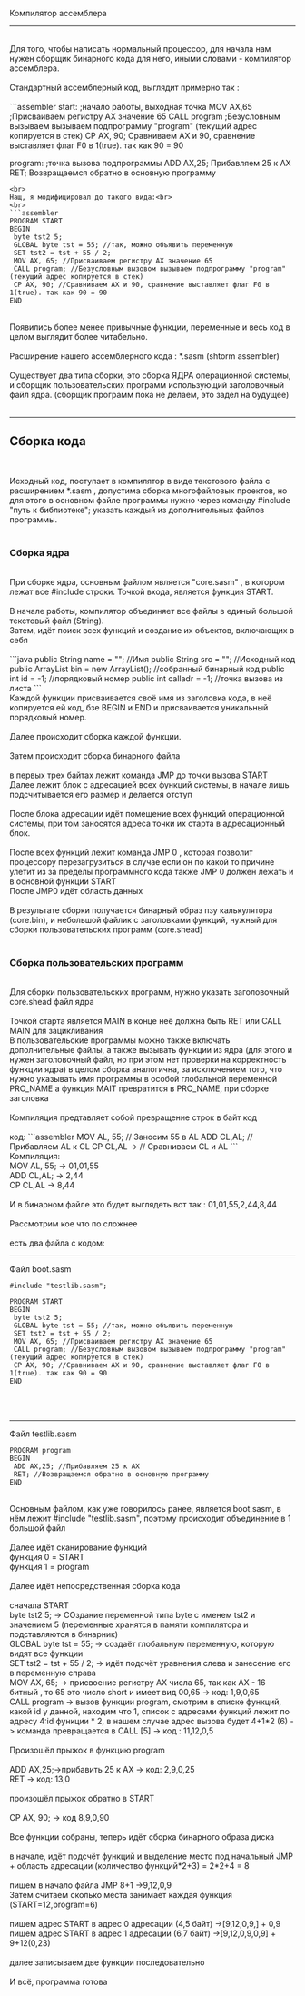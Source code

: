 Компилятор ассемблера<br>
***
<br>
Для того, чтобы написать нормальный процессор, для начала нам нужен сборщик бинарного кода для него, иными словами - компилятор ассемблера. <br>
<br>
Стандартный ассемблерный код, выглядит примерно так :<br>
<br>
```assembler
start: ;начало работы, выходная точка
 MOV AX,65 ;Присваиваем регистру AX значение 65
 CALL program ;Безусловным вызываем вызываем подпрограмму "program" (текущий адрес копируется в стек)
 CP AX, 90; Сравниваем AX и 90, сравнение выставляет флаг F0 в 1(true). так как 90 = 90
 
program: ;точка вызова подпрограммы
 ADD AX,25; Прибавляем 25 к AX
 RET; Возвращаемся обратно в основную программу 
```
<br>
Нащ, я модифицировал до такого вида:<br>
<br>
```assembler
PROGRAM START
BEGIN
 byte tst2 5;
 GLOBAL byte tst = 55; //так, можно объявить переменную
 SET tst2 = tst + 55 / 2;
 MOV AX, 65; //Присваиваем регистру AX значение 65
 CALL program; //Безусловным вызовом вызываем подпрограмму "program" (текущий адрес копируется в стек)
 CP AX, 90; //Сравниваем AX и 90, сравнение выставляет флаг F0 в 1(true). так как 90 = 90
END
```
<br>
Появились более менее привычные функции, переменные и весь код в целом выглядит более читабельно.<br>
<br>
Расширение нашего ассемблерного кода : *.sasm (shtorm assembler)<br>
<br>
Существует два типа сборки, это сборка ЯДРА операционной системы, и сборщик пользовательских программ использующий заголовочный файл ядра. (сборщик программ пока не делаем, это задел на будущее)<br>
<br>

***

<h2>Сборка кода</h2><br>

Исходный код, поступает в компилятор в виде текстового файла с расширением *.sasm , допустима сборка многофайловых проектов, но для этого в основном файле программы нужно через команду #include "путь к библиотеке"; указать каждый из дополнительных файлов программы.<br>
<br>
<h3>Сборка ядра</h3>
<br>
При сборке ядра, основным файлом является "core.sasm" , в котором лежат все #include строки. Точкой входа, является функция START. <br>
<br>
В начале работы, компилятор объединяет все файлы в единый большой текстовый файл (String). <br>
Затем, идёт поиск всех функций и создание их объектов, включающих в себя <br>
<br>
```java
		public String name = ""; //Имя
		public String src = ""; //Исходный код
		public ArrayList<Byte> bin = new ArrayList<Byte>(); //собранный бинарный код
		public int id = -1; //порядковый номер
		public int calladr = -1; //точка вызова из листа
```
<br>
Каждой функции присваивается своё имя из заголовка кода, в неё копируется ей код, бзе BEGIN и END и присваивается уникальный порядковый номер.<br>
<br>
Далее происходит сборка каждой функции.<br>
<br>
Затем происходит сборка бинарного файла <br>
<br>
в первых трех байтах лежит команда JMP до точки вызова START<br>
Далее лежит блок с адресацией всех функций системы, в начале лишь подсчитывается его размер и делается отступ
<br><br>
После блока адресации идёт помещение всех функций операционной системы, при том заносятся адреса точки их старта в адресационный блок.<br>
<br>
После всех функций лежит команда JMP 0 , которая позволит процессору перезагрузиться в случае если он по какой то причине улетит из за пределы программного кода
также JMP 0 должен лежать и в основной функции START
<br>
После JMP0 идёт область данных<br>
<br>
В результате сборки получается бинарный образ пзу калькулятора (core.bin), и небольшой файлик с заголовками функций, нужный для сборки пользовательских программ (core.shead)<br>
<br>
<h3>Сборка пользовательских программ</h3>
<br>
Для сборки пользовательских программ, нужно указать заголовочный core.shead файл ядра<br>
<br>
Точкой старта является MAIN в конце неё должна быть RET или CALL MAIN для зацикливания <br>
В пользовательские программы можно также включать дополнительные файлы, а также вызывать функции из ядра (для этого и нужен заголовочный файл, но при этом нет проверки на корректность функции ядра) в целом сборка аналогична, за исключением того, что нужно указывать имя программы в особой глобальной переменной PRO_NAME  а функция MAIТ превратится в PRO_NAME, при сборке заголовка<br>

<br>
Компиляция предтавляет собой превращение строк в байт код<br>
<br>
код:
```assembler
MOV AL, 55; // Заносим 55 в AL
ADD CL,AL;  // Прибавляем AL к CL
CP CL,AL -> // Сравниваем CL и AL
```
<br>
Компиляция:<br>
MOV AL, 55; -> 01,01,55<br>
ADD CL,AL; -> 2,44<br>
CP CL,AL -> 8,44	<br>
<br>
И в бинарном файле это будет выглядеть вот так : 01,01,55,2,44,8,44<br>

<br>
Рассмотрим кое что по сложнее<br>
<br>
есть два файла с кодом:<br>

***
Файл boot.sasm 

```assembler 
#include "testlib.sasm";

PROGRAM START
BEGIN
 byte tst2 5;
 GLOBAL byte tst = 55; //так, можно объявить переменную
 SET tst2 = tst + 55 / 2;
 MOV AX, 65; //Присваиваем регистру AX значение 65
 CALL program; //Безусловным вызовом вызываем подпрограмму "program" (текущий адрес копируется в стек)
 CP AX, 90; //Сравниваем AX и 90, сравнение выставляет флаг F0 в 1(true). так как 90 = 90
END
```
<br><br>
***
Файл testlib.sasm

```assembler 
PROGRAM program
BEGIN
 ADD AX,25; //Прибавляем 25 к AX
 RET; //Возвращаемся обратно в основную программу 
END

```
<br>
Основным файлом, как уже говорилось ранее, является boot.sasm, в нём лежит #include "testlib.sasm",
поэтому происходит объединение в 1 большой файл <br>
<br>
Далее идёт сканирование функций <br>
функция 0 = START<br>
функция 1 = program<br>
<br>
Далее идёт непосредственная сборка кода <br>
<br>
сначала START <br>
 byte tst2 5; -> СОздание переменной типа byte с именем tst2 и значением 5 (переменные хранятся в памяти компилятора и подставляются в бинарник) <br>
 GLOBAL byte tst = 55; -> создаёт глобальную переменную, которую видят все функции<br>
 SET tst2 = tst + 55 / 2; -> идёт подсчёт уравнения слева и занесение его в переменную справа<br>
 MOV AX, 65; -> присвоение регистру AX числа 65, так как AX - 16 битный , то 65 это число short и имеет вид 00,65 -> код: 1,9,0,65<br>
 CALL program -> вызов функции program, смотрим в списке функций, какой id у данной, находим что 1, список с адресами функций лежит по адресу 4:id функции * 2, в нашем случае адрес вызова будет 4+1*2 (6)
 -> команда превращается в CALL [5] -> код : 11,12,0,5<br>
 <br>
 Произошёл прыжок в функцию program<br>
 <br>
 ADD AX,25;->прибавить 25 к AX -> код: 2,9,0,25<br>
 RET -> код: 13,0<br>
 <br>
 произошёл прыжок обратно в START<br>
 <br>
 CP AX, 90; -> код 8,9,0,90<br>
 <br>
Все функции собраны, теперь идёт сборка бинарного образа диска<br>
<br>
в начале, идёт подсчёт функций и выделение место под начальный JMP + область адресации (количество функций*2+3) = 2*2+4 = 8<br>
<br>
пишем в начало файла JMP 8+1 ->9,12,0,9<br>
Затем считаем сколько места занимает каждая функция (START=12,program=6)<br>
<br>
пишем адрес START в адрес 0 адресации (4,5 байт) ->[9,12,0,9,] + 0,9<br>
пишем адрес START в адрес 1 адресации (6,7 байт) ->[9,12,0,9,0,9] + 9+12(0,23)<br>
<br>
далее записываем две функции последовательно<br>
<br>
И всё, программа готова 
<br>
 
 
 







